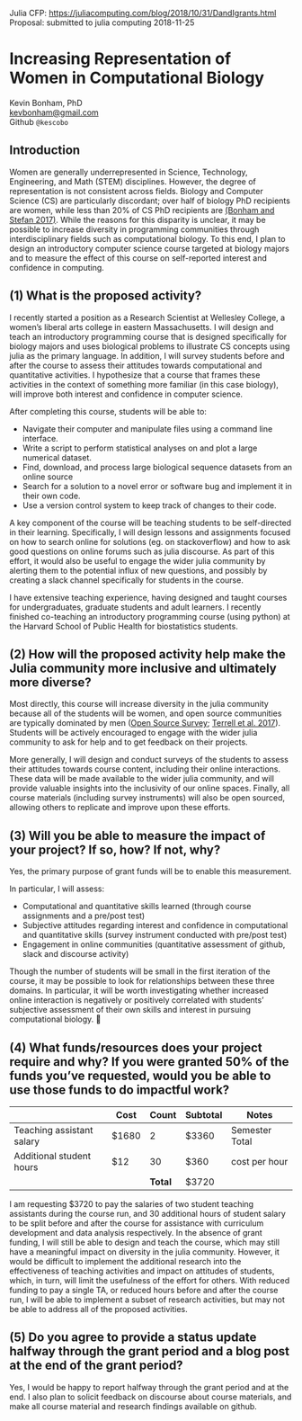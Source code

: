 Julia CFP: https://juliacomputing.com/blog/2018/10/31/DandIgrants.html  
Proposal: submitted to julia computing 2018-11-25

# Increasing Representation of Women in Computational Biology

Kevin Bonham, PhD  
kevbonham@gmail.com  
Github `@kescobo`

## Introduction

Women are generally underrepresented in
Science, Technology, Engineering, and Math (STEM) disciplines.
However, the degree of representation is not consistent across fields.
Biology and Computer Science (CS) are particularly discordant;
over half of biology PhD recipients are women,
while less than 20% of CS PhD recipients are [(Bonham and Stefan 2017)][1].
While the reasons for this disparity is unclear,
it may be possible to increase diversity in programming communities
through interdisciplinary fields such as computational biology.
To this end,
I plan to design an introductory computer science course
targeted at biology majors
and to measure the effect of this course on
self-reported interest and confidence in computing.

## (1) What is the proposed activity?

I recently started a position as a Research Scientist at Wellesley College,
a women’s liberal arts college in eastern Massachusetts.
I will design and teach an introductory programming course
that is designed specifically for biology majors
and uses biological problems to illustrate CS concepts
using julia as the primary language.
In addition,
I will survey students before and after the course
to assess their attitudes towards computational and quantitative activities.
I hypothesize that a course
that frames these activities in the context of something more familiar
(in this case biology),
will improve both interest and confidence in computer science.

After completing this course, students will be able to:

- Navigate their computer and manipulate files using a command line interface.
- Write a script to perform statistical analyses on and plot a large numerical dataset.
- Find, download, and process large biological sequence datasets from an online source
- Search for a solution to a novel error or software bug and implement it in their own code.
- Use a version control system to keep track of changes to their code.

A key component of the course will be
teaching students to be self-directed in their learning.
Specifically,
I will design lessons and assignments focused on how to search online for solutions
(eg. on stackoverflow)
and how to ask good questions on online forums such as julia discourse.
As part of this effort,
it would also be useful to engage the wider julia community
by alerting them to the potential influx of new questions,
and possibly by creating a slack channel specifically for students in the course.

I have extensive teaching experience,
having designed and taught courses for undergraduates, graduate students and adult learners.
I recently finished co-teaching an introductory programming course (using python)
at the Harvard School of Public Health for biostatistics students.

## (2) How will the proposed activity help make the Julia community more inclusive and ultimately more diverse?

Most directly, this course will increase diversity in the julia community
because all of the students will be women,
and open source communities are typically dominated by men ([Open Source Survey][2]; [Terrell et al. 2017][3]).
Students will be actively encouraged to engage with the wider julia community
to ask for help and to get feedback on their projects.

More generally,
I will design and conduct surveys of the students to assess
their attitudes towards course content,
including their online interactions.
These data will be made available to the wider julia community,
and will provide valuable insights into the inclusivity of our online spaces.
Finally, all course materials (including survey instruments)
will also be open sourced,
allowing others to replicate and improve upon these efforts.

## (3) Will you be able to measure the impact of your project? If so, how? If not, why?

Yes, the primary purpose of grant funds will be to enable this measurement.

In particular, I will assess:

- Computational and quantitative skills learned
  (through course assignments and a pre/post test)
- Subjective attitudes regarding interest and confidence in computational and quantitative skills
  (survey instrument conducted with pre/post test)
- Engagement in online communities
  (quantitative assessment of github, slack and discourse activity)

Though the number of students will be small in the first iteration of the course,
it may be possible to look for relationships between these three domains.
In particular,
it will be worth investigating whether increased online interaction
is negatively or positively correlated with students’ subjective assessment
of their own skills and interest in pursuing computational biology.

## (4) What funds/resources does your project require and why? If you were granted 50% of the funds you’ve requested, would you be able to use those funds to do impactful work?

|                           | Cost  | Count     | Subtotal | Notes          |
|---------------------------|-------|-----------|----------|----------------|
| Teaching assistant salary | $1680 | 2         | $3360    | Semester Total |
| Additional student hours  | $12   | 30        | $360     | cost per hour  |
|                           |       | **Total** | $3720    |                |

I am requesting $3720
to pay the salaries of two student teaching assistants during the course run,
and 30 additional hours of student salary
to be split before and after the course
for assistance with curriculum development and data analysis respectively.
In the absence of grant funding,
I will still be able to design and teach the course,
which may still have a meaningful impact on diversity in the julia community.
However, it would be difficult to implement the additional research
into the effectiveness of teaching activities and impact on attitudes of students,
which, in turn,  will limit the usefulness of the effort for others.
With reduced funding to pay a single TA,
or reduced hours before and after the course run,
I will be able to implement a subset of research activities,
but may not be able to address all of the proposed activities.

## (5) Do you agree to provide a status update halfway through the grant period and a blog post at the end of the grant period?

Yes, I would be happy to report halfway through the grant period and at the end.
I also plan to solicit feedback on discourse about course materials,
and make all course material and research findings available on github.

[1]: https://doi.org/10.1371/journal.pcbi.1005134
[2]: https://opensourcesurvey.org/2017/
[3]: http://dx.doi.org/10.7717/peerj-cs.111
